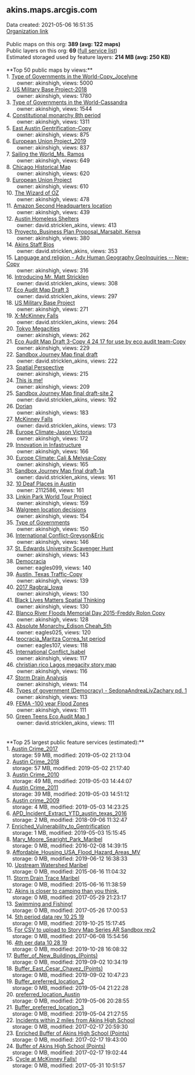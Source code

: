 <h2>akins.maps.arcgis.com</h2> Data created: 2021-05-06 16:51:35 <br /><a target='new' href='https://akins.maps.arcgis.com'>Organization link</a><br /><br />Public maps on this org: <b>389 (avg: 122 maps)</b><br />Public layers on this org: <b>69 </b>(<a target='new' href='https://services.arcgis.com/4vrrVe3VsLKd4VT2/ArcGIS/rest/services'>full service list</a>)<br />Estimated storaged used by feature layers: <b>214 MB (avg: 250 KB)</b><br /><br />**Top 50 public maps by views:**<br />  1. <a target='new' href='https://www.arcgis.com/home/item.html?id=4c415e784e1e40fcbea2d22de7bd5789'>Type of Governments in the World-Copy_Jocelyne</a> <br />  &nbsp;&nbsp;&nbsp;&nbsp; &nbsp;&nbsp;owner: akinshigh, views: 5000<br />  2. <a target='new' href='https://www.arcgis.com/home/item.html?id=526d526c3eb7462284fe4ca081f01795'>US Military Base Project-2018</a> <br />  &nbsp;&nbsp;&nbsp;&nbsp; &nbsp;&nbsp;owner: akinshigh, views: 1780<br />  3. <a target='new' href='https://www.arcgis.com/home/item.html?id=cb57e1414d164593958f6eb48f7549b5'>Type of Governments in the World-Cassandra</a> <br />  &nbsp;&nbsp;&nbsp;&nbsp; &nbsp;&nbsp;owner: akinshigh, views: 1544<br />  4. <a target='new' href='https://www.arcgis.com/home/item.html?id=65031c4b21d442da9a4a5bcf93c24ad2'>Constitutional monarchy 8th period</a> <br />  &nbsp;&nbsp;&nbsp;&nbsp; &nbsp;&nbsp;owner: akinshigh, views: 1311<br />  5. <a target='new' href='https://www.arcgis.com/home/item.html?id=4ad576d8650241c383a693e425a8fa79'>East Austin Gentrification-Copy</a> <br />  &nbsp;&nbsp;&nbsp;&nbsp; &nbsp;&nbsp;owner: akinshigh, views: 875<br />  6. <a target='new' href='https://www.arcgis.com/home/item.html?id=cdf63964149e4c07a58053c2fa5d2d2c'>European Union Project_2019</a> <br />  &nbsp;&nbsp;&nbsp;&nbsp; &nbsp;&nbsp;owner: akinshigh, views: 837<br />  7. <a target='new' href='https://www.arcgis.com/home/item.html?id=4ca39910f5b04d07a8522c30015159b4'>Sailing the World_Ms. Ramos</a> <br />  &nbsp;&nbsp;&nbsp;&nbsp; &nbsp;&nbsp;owner: akinshigh, views: 649<br />  8. <a target='new' href='https://www.arcgis.com/home/item.html?id=a3a9defc5449494e9435cf652671f187'>Chicago Historical Map</a> <br />  &nbsp;&nbsp;&nbsp;&nbsp; &nbsp;&nbsp;owner: akinshigh, views: 620<br />  9. <a target='new' href='https://www.arcgis.com/home/item.html?id=bba9b801802f416fa92fdff4e738a786'>European Union Project</a> <br />  &nbsp;&nbsp;&nbsp;&nbsp; &nbsp;&nbsp;owner: akinshigh, views: 610<br />  10. <a target='new' href='https://www.arcgis.com/home/item.html?id=a759daa1e3674a0da98b1705a88914d5'>The Wizard of OZ</a> <br />  &nbsp;&nbsp;&nbsp;&nbsp; &nbsp;&nbsp;owner: akinshigh, views: 478<br />  11. <a target='new' href='https://www.arcgis.com/home/item.html?id=5c5650bf201f40b598a7a5fd3a5a9e6f'>Amazon Second Headquarters location</a> <br />  &nbsp;&nbsp;&nbsp;&nbsp; &nbsp;&nbsp;owner: akinshigh, views: 439<br />  12. <a target='new' href='https://www.arcgis.com/home/item.html?id=6ff9434ab1c440218f37d8b16993c076'>Austin Homeless Shelters</a> <br />  &nbsp;&nbsp;&nbsp;&nbsp; &nbsp;&nbsp;owner: david.stricklen_akins, views: 413<br />  13. <a target='new' href='https://www.arcgis.com/home/item.html?id=94290d9814584abea974f792c1997c97'>Proyecto_Business Plan Proposal_Marsabit, Kenya</a> <br />  &nbsp;&nbsp;&nbsp;&nbsp; &nbsp;&nbsp;owner: akinshigh, views: 380<br />  14. <a target='new' href='https://www.arcgis.com/home/item.html?id=95ef3eece4c9406da1d3ac580d82430b'>Akins Staff Bios</a> <br />  &nbsp;&nbsp;&nbsp;&nbsp; &nbsp;&nbsp;owner: david.stricklen_akins, views: 353<br />  15. <a target='new' href='https://www.arcgis.com/home/item.html?id=2ea037f9f1da4bc4a1ab2996f5cca789'>Language and religion - Adv Human Geography GeoInquiries -- New-Copy</a> <br />  &nbsp;&nbsp;&nbsp;&nbsp; &nbsp;&nbsp;owner: akinshigh, views: 316<br />  16. <a target='new' href='https://www.arcgis.com/home/item.html?id=b8620ab8ea7645758b35896ed1238288'>Introducing Mr. Matt Stricklen</a> <br />  &nbsp;&nbsp;&nbsp;&nbsp; &nbsp;&nbsp;owner: david.stricklen_akins, views: 308<br />  17. <a target='new' href='https://www.arcgis.com/home/item.html?id=7543d17411554f9cb74c28a59d195d85'>Eco Audit Map Draft 3</a> <br />  &nbsp;&nbsp;&nbsp;&nbsp; &nbsp;&nbsp;owner: david.stricklen_akins, views: 297<br />  18. <a target='new' href='https://www.arcgis.com/home/item.html?id=81e436b14ef349e9b76db47d24bc4031'>US Military Base Project</a> <br />  &nbsp;&nbsp;&nbsp;&nbsp; &nbsp;&nbsp;owner: akinshigh, views: 271<br />  19. <a target='new' href='https://www.arcgis.com/home/item.html?id=156d391dda9f4d7c93d260448c3719ca'>X-McKinney Falls</a> <br />  &nbsp;&nbsp;&nbsp;&nbsp; &nbsp;&nbsp;owner: david.stricklen_akins, views: 264<br />  20. <a target='new' href='https://www.arcgis.com/home/item.html?id=fd4dd90d638e4711b01601ff935cce0e'>Tokyo Megacities</a> <br />  &nbsp;&nbsp;&nbsp;&nbsp; &nbsp;&nbsp;owner: akinshigh, views: 262<br />  21. <a target='new' href='https://www.arcgis.com/home/item.html?id=b79551221c8040369291201dd65e5fe5'>Eco Audit Map Draft 3-Copy 4 24 17 for use by eco audit team-Copy</a> <br />  &nbsp;&nbsp;&nbsp;&nbsp; &nbsp;&nbsp;owner: akinshigh, views: 229<br />  22. <a target='new' href='https://www.arcgis.com/home/item.html?id=8702a03237bd4407af98aa6ca05fd8cf'>Sandbox Journey Map final draft</a> <br />  &nbsp;&nbsp;&nbsp;&nbsp; &nbsp;&nbsp;owner: david.stricklen_akins, views: 222<br />  23. <a target='new' href='https://www.arcgis.com/home/item.html?id=3e3f959a979e4c519a50b93a1be7ec2f'>Spatial Perspective</a> <br />  &nbsp;&nbsp;&nbsp;&nbsp; &nbsp;&nbsp;owner: akinshigh, views: 215<br />  24. <a target='new' href='https://www.arcgis.com/home/item.html?id=282c26fb288f48c6923a7b7db92af546'>This is me!</a> <br />  &nbsp;&nbsp;&nbsp;&nbsp; &nbsp;&nbsp;owner: akinshigh, views: 209<br />  25. <a target='new' href='https://www.arcgis.com/home/item.html?id=029730fde06d420bab7f03d2fc1985c1'>Sandbox Journey Map final draft-site 2</a> <br />  &nbsp;&nbsp;&nbsp;&nbsp; &nbsp;&nbsp;owner: david.stricklen_akins, views: 192<br />  26. <a target='new' href='https://www.arcgis.com/home/item.html?id=e42a49d7eba546fd8185b6695900cf71'>Dorian</a> <br />  &nbsp;&nbsp;&nbsp;&nbsp; &nbsp;&nbsp;owner: akinshigh, views: 183<br />  27. <a target='new' href='https://www.arcgis.com/home/item.html?id=3313cc3885b84e1b9b0cd971392cf1b2'>McKinney Falls</a> <br />  &nbsp;&nbsp;&nbsp;&nbsp; &nbsp;&nbsp;owner: david.stricklen_akins, views: 173<br />  28. <a target='new' href='https://www.arcgis.com/home/item.html?id=ca82a985f947474d98060a48e1488209'>Europe Climate-Jason Victoria</a> <br />  &nbsp;&nbsp;&nbsp;&nbsp; &nbsp;&nbsp;owner: akinshigh, views: 172<br />  29. <a target='new' href='https://www.arcgis.com/home/item.html?id=47ab9a2e4635450999d9fe8ad446a3d5'>Innovation in Infastructure</a> <br />  &nbsp;&nbsp;&nbsp;&nbsp; &nbsp;&nbsp;owner: akinshigh, views: 166<br />  30. <a target='new' href='https://www.arcgis.com/home/item.html?id=f3af94f64ff248bcb51518a450c2dbfa'>Europe Climate: Cali & Melysa-Copy</a> <br />  &nbsp;&nbsp;&nbsp;&nbsp; &nbsp;&nbsp;owner: akinshigh, views: 165<br />  31. <a target='new' href='https://www.arcgis.com/home/item.html?id=8d310a95da404cd184c6013b444d9226'>Sandbox Journey Map final draft-1a</a> <br />  &nbsp;&nbsp;&nbsp;&nbsp; &nbsp;&nbsp;owner: david.stricklen_akins, views: 161<br />  32. <a target='new' href='https://www.arcgis.com/home/item.html?id=70bb7af8ca5a478f91aff83bf47f0e0c'>10 Deaf Places in Austin</a> <br />  &nbsp;&nbsp;&nbsp;&nbsp; &nbsp;&nbsp;owner: 2112586, views: 161<br />  33. <a target='new' href='https://www.arcgis.com/home/item.html?id=a0866fe3540b44f893d9416ebdee07b9'>Linkin Park World Tour Project</a> <br />  &nbsp;&nbsp;&nbsp;&nbsp; &nbsp;&nbsp;owner: akinshigh, views: 159<br />  34. <a target='new' href='https://www.arcgis.com/home/item.html?id=f5601a12c914422d924d069bc3e39e91'>Walgreen location decisions</a> <br />  &nbsp;&nbsp;&nbsp;&nbsp; &nbsp;&nbsp;owner: akinshigh, views: 154<br />  35. <a target='new' href='https://www.arcgis.com/home/item.html?id=0932bde34944410d9dce87e44d3f687a'>Type of Governments</a> <br />  &nbsp;&nbsp;&nbsp;&nbsp; &nbsp;&nbsp;owner: akinshigh, views: 150<br />  36. <a target='new' href='https://www.arcgis.com/home/item.html?id=ef925765b03a4cddae570fedd3b3e4b3'>International Conflict-Greyson&Eric</a> <br />  &nbsp;&nbsp;&nbsp;&nbsp; &nbsp;&nbsp;owner: akinshigh, views: 146<br />  37. <a target='new' href='https://www.arcgis.com/home/item.html?id=a0be001950504012a53a5bf2f6994d08'>St. Edwards University Scavenger Hunt</a> <br />  &nbsp;&nbsp;&nbsp;&nbsp; &nbsp;&nbsp;owner: akinshigh, views: 143<br />  38. <a target='new' href='https://www.arcgis.com/home/item.html?id=72b3e791856449f7a0a7fec2f2be4641'>Democracia</a> <br />  &nbsp;&nbsp;&nbsp;&nbsp; &nbsp;&nbsp;owner: eagles099, views: 140<br />  39. <a target='new' href='https://www.arcgis.com/home/item.html?id=04a6fa04b0da464e9c280f5e5779e5e9'>Austin, Texas Traffic-Copy</a> <br />  &nbsp;&nbsp;&nbsp;&nbsp; &nbsp;&nbsp;owner: akinshigh, views: 139<br />  40. <a target='new' href='https://www.arcgis.com/home/item.html?id=79dde2565e69444a80288971e77c5e72'>2017 Ragbrai_Iowa</a> <br />  &nbsp;&nbsp;&nbsp;&nbsp; &nbsp;&nbsp;owner: akinshigh, views: 130<br />  41. <a target='new' href='https://www.arcgis.com/home/item.html?id=ec27c945a57242ce9b7240fc7403d5b4'>Black Lives Matters Spatial Thinking</a> <br />  &nbsp;&nbsp;&nbsp;&nbsp; &nbsp;&nbsp;owner: akinshigh, views: 130<br />  42. <a target='new' href='https://www.arcgis.com/home/item.html?id=a6269b04289b4e5a8035e8f06c4b32ea'>Blanco River Floods Memorial Day 2015-Freddy Rolon Copy</a> <br />  &nbsp;&nbsp;&nbsp;&nbsp; &nbsp;&nbsp;owner: akinshigh, views: 128<br />  43. <a target='new' href='https://www.arcgis.com/home/item.html?id=7ff74b8362e14230924bc98038a2e1fb'>Absolute Monarchy_Edison Cheah_5th</a> <br />  &nbsp;&nbsp;&nbsp;&nbsp; &nbsp;&nbsp;owner: eagles025, views: 120<br />  44. <a target='new' href='https://www.arcgis.com/home/item.html?id=3c38c90fc796478292c3d744e5c626f7'>teocracia_Maritza Correa_1st period</a> <br />  &nbsp;&nbsp;&nbsp;&nbsp; &nbsp;&nbsp;owner: eagles107, views: 118<br />  45. <a target='new' href='https://www.arcgis.com/home/item.html?id=8dd3c91e5da54b269f1ebaf3e77ec342'>International Conflict_Isabel</a> <br />  &nbsp;&nbsp;&nbsp;&nbsp; &nbsp;&nbsp;owner: akinshigh, views: 117<br />  46. <a target='new' href='https://www.arcgis.com/home/item.html?id=d80b523818904371842dc3dfa2ae3588'>christian rico Lagos megacity story map</a> <br />  &nbsp;&nbsp;&nbsp;&nbsp; &nbsp;&nbsp;owner: akinshigh, views: 116<br />  47. <a target='new' href='https://www.arcgis.com/home/item.html?id=8fb1b50f69d942b0a70536dc5a32aa12'>Storm Drain Analysis</a> <br />  &nbsp;&nbsp;&nbsp;&nbsp; &nbsp;&nbsp;owner: akinshigh, views: 114<br />  48. <a target='new' href='https://www.arcgis.com/home/item.html?id=83d1ec4c2400421898d99633cbe2a717'>Types of government (Democracy) - SedonaAndreaLivZachary pd. 1</a> <br />  &nbsp;&nbsp;&nbsp;&nbsp; &nbsp;&nbsp;owner: akinshigh, views: 113<br />  49. <a target='new' href='https://www.arcgis.com/home/item.html?id=c1bca9b5a0aa46d8bd22c27083bb5b6f'>FEMA -100 year Flood Zones</a> <br />  &nbsp;&nbsp;&nbsp;&nbsp; &nbsp;&nbsp;owner: akinshigh, views: 111<br />  50. <a target='new' href='https://www.arcgis.com/home/item.html?id=0e8ca75e033f463da17a86d3418dc718'>Green Teens Eco Audit Map 1</a> <br />  &nbsp;&nbsp;&nbsp;&nbsp; &nbsp;&nbsp;owner: david.stricklen_akins, views: 111<br /><br /><br />**Top 25 largest public feature services (estimated):**<br /> 1. <a target='new' href='https://www.arcgis.com/home/item.html?id=39aae823f9b149cc96a22f474bbd7cc2'>Austin Crime_2017</a><br /> &nbsp;&nbsp;&nbsp;&nbsp;storage: 59 MB, modified: 2019-05-02 21:13:04<br /> 2. <a target='new' href='https://www.arcgis.com/home/item.html?id=16b11ca455d94792a6ee75d0d5d7b0f4'>Austin Crime_2018</a><br /> &nbsp;&nbsp;&nbsp;&nbsp;storage: 57 MB, modified: 2019-05-02 21:17:40<br /> 3. <a target='new' href='https://www.arcgis.com/home/item.html?id=1417d4fb29484d279eedb25308c3d69d'>Austin Crime_2010</a><br /> &nbsp;&nbsp;&nbsp;&nbsp;storage: 49 MB, modified: 2019-05-03 14:44:07<br /> 4. <a target='new' href='https://www.arcgis.com/home/item.html?id=2157b06ebc0c4df28c49c98a646ecd9f'>Austin Crime_2011</a><br /> &nbsp;&nbsp;&nbsp;&nbsp;storage: 39 MB, modified: 2019-05-03 14:51:12<br /> 5. <a target='new' href='https://www.arcgis.com/home/item.html?id=17bd2f1686e44aaf8ffca5a9cebc2fbe'>Austin crime_2009</a><br /> &nbsp;&nbsp;&nbsp;&nbsp;storage: 4 MB, modified: 2019-05-03 14:23:25<br /> 6. <a target='new' href='https://www.arcgis.com/home/item.html?id=390ef343daeb47d9b4ea84698bec76de'>APD_Incident_Extract_YTD_austin_texas_2016</a><br /> &nbsp;&nbsp;&nbsp;&nbsp;storage: 2 MB, modified: 2018-09-06 11:32:47<br /> 7. <a target='new' href='https://www.arcgis.com/home/item.html?id=f464bc3a9aea4b3ca21295eb84ea9712'>Enriched_Vulnerability_to_Gentrification</a><br /> &nbsp;&nbsp;&nbsp;&nbsp;storage: 1 MB, modified: 2019-05-03 15:15:45<br /> 8. <a target='new' href='https://www.arcgis.com/home/item.html?id=b89a9380c98348d0a6bd468f9f59828f'>Mary_Moore_Searight_Park_Maribel</a><br /> &nbsp;&nbsp;&nbsp;&nbsp;storage: 0 MB, modified: 2016-02-08 14:39:15<br /> 9. <a target='new' href='https://www.arcgis.com/home/item.html?id=66e6064f6d364fbf906b85a09f1a5227'>Affordable_Housing_USA_Flood_Hazard_Areas_MV</a><br /> &nbsp;&nbsp;&nbsp;&nbsp;storage: 0 MB, modified: 2019-06-12 16:38:33<br /> 10. <a target='new' href='https://www.arcgis.com/home/item.html?id=9474dba931c14b7ba43cd478da25ffaf'>Upstream Watershed Maribel</a><br /> &nbsp;&nbsp;&nbsp;&nbsp;storage: 0 MB, modified: 2015-06-16 11:04:32<br /> 11. <a target='new' href='https://www.arcgis.com/home/item.html?id=033d1151b8a94aba83a83c33eba5e918'>Storm Drain Trace Maribel</a><br /> &nbsp;&nbsp;&nbsp;&nbsp;storage: 0 MB, modified: 2015-06-16 11:38:59<br /> 12. <a target='new' href='https://www.arcgis.com/home/item.html?id=147c4e9ffb164c79b0f39d9ef3c18fcc'>Akins is closer to camping than you think.</a><br /> &nbsp;&nbsp;&nbsp;&nbsp;storage: 0 MB, modified: 2017-05-29 21:23:17<br /> 13. <a target='new' href='https://www.arcgis.com/home/item.html?id=d26e39f69cce462696c8e8c867ccc39f'>Swimming and Fishing!</a><br /> &nbsp;&nbsp;&nbsp;&nbsp;storage: 0 MB, modified: 2017-05-26 17:00:53<br /> 14. <a target='new' href='https://www.arcgis.com/home/item.html?id=bf92c4557ad44f9ea913716fe32c0826'>5th period data rev 10 25 19</a><br /> &nbsp;&nbsp;&nbsp;&nbsp;storage: 0 MB, modified: 2019-10-25 15:17:45<br /> 15. <a target='new' href='https://www.arcgis.com/home/item.html?id=8fe4e0a328e04e598f1898f2d07144b3'>For CSV to upload to Story Map Series AR Sandbox rev2</a><br /> &nbsp;&nbsp;&nbsp;&nbsp;storage: 0 MB, modified: 2017-06-08 15:54:56<br /> 16. <a target='new' href='https://www.arcgis.com/home/item.html?id=a6a3f96de55242188f6dd95e785302ef'>4th per data 10 28 19</a><br /> &nbsp;&nbsp;&nbsp;&nbsp;storage: 0 MB, modified: 2019-10-28 16:08:32<br /> 17. <a target='new' href='https://www.arcgis.com/home/item.html?id=0a74c0e685ee419e942d34bed3d66d77'>Buffer_of_New_Buildings_(Points)</a><br /> &nbsp;&nbsp;&nbsp;&nbsp;storage: 0 MB, modified: 2019-09-02 10:34:19<br /> 18. <a target='new' href='https://www.arcgis.com/home/item.html?id=c1b60fe3b29440388e0174117016e590'>Buffer_East_Cesar_Chavez_(Points)</a><br /> &nbsp;&nbsp;&nbsp;&nbsp;storage: 0 MB, modified: 2019-09-02 10:47:23<br /> 19. <a target='new' href='https://www.arcgis.com/home/item.html?id=69762cf6732445f6bbbc50f4b5a9832b'>Buffer_preferred_location_2</a><br /> &nbsp;&nbsp;&nbsp;&nbsp;storage: 0 MB, modified: 2019-05-04 21:22:28<br /> 20. <a target='new' href='https://www.arcgis.com/home/item.html?id=917e254777624b4ea78e9e00e83f3a09'>preferred_location_Austin</a><br /> &nbsp;&nbsp;&nbsp;&nbsp;storage: 0 MB, modified: 2019-05-06 20:28:55<br /> 21. <a target='new' href='https://www.arcgis.com/home/item.html?id=3bc80506fd574c5088808ae52953b718'>Buffer_preferred_location_3</a><br /> &nbsp;&nbsp;&nbsp;&nbsp;storage: 0 MB, modified: 2019-05-04 21:27:55<br /> 22. <a target='new' href='https://www.arcgis.com/home/item.html?id=d85a7788bd414cc286ae0d72cd82ee74'>Incidents within 2 miles from Akins High School</a><br /> &nbsp;&nbsp;&nbsp;&nbsp;storage: 0 MB, modified: 2017-02-17 20:59:30<br /> 23. <a target='new' href='https://www.arcgis.com/home/item.html?id=4b3af5f413584add89d2060d352f776d'>Enriched Buffer of Akins High School (Points)</a><br /> &nbsp;&nbsp;&nbsp;&nbsp;storage: 0 MB, modified: 2017-02-17 19:43:00<br /> 24. <a target='new' href='https://www.arcgis.com/home/item.html?id=826843b212c24efcac2d5bb078af4d5e'>Buffer of Akins High School (Points)</a><br /> &nbsp;&nbsp;&nbsp;&nbsp;storage: 0 MB, modified: 2017-02-17 19:02:44<br /> 25. <a target='new' href='https://www.arcgis.com/home/item.html?id=4358c3b3319448cf971035f910d243ae'>Cycle at McKinney Falls!</a><br /> &nbsp;&nbsp;&nbsp;&nbsp;storage: 0 MB, modified: 2017-05-31 10:51:57<br />